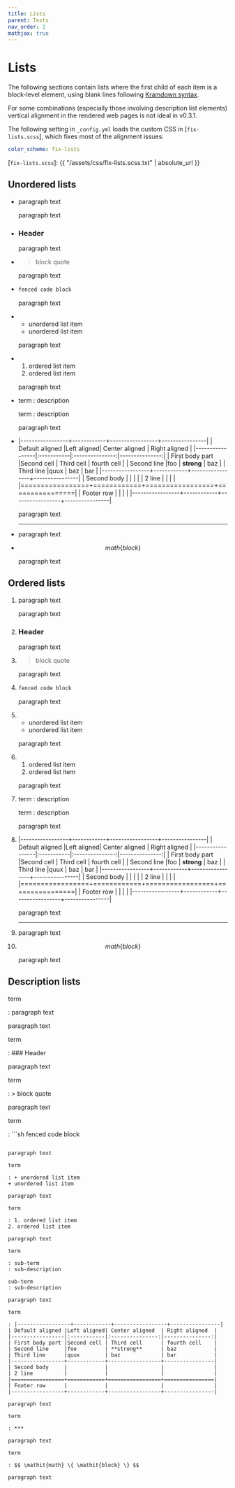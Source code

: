 ```yaml
---
title: Lists
parent: Tests
nav_order: 2
mathjax: true
---
```

# Lists

The following sections contain lists where the first child of each item is a block-level element, using blank lines following [Kramdown syntax]. 

For some combinations (especially those involving description list elements) vertical alignment in the rendered web pages is not ideal in v0.3.1.

The following setting in `_config.yml` loads the custom CSS in [`fix-lists.scss`], which fixes most of the alignment issues:

```yaml
color_scheme: fix-lists
```

[Kramdown syntax]: https://kramdown.gettalong.org/syntax.html

[`fix-lists.scss`]: {{ "/assets/css/fix-lists.scss.txt" | absolute_url }}


## Unordered lists

- paragraph text

  paragraph text

- ### Header

  paragraph text

- > block quote

  paragraph text

- ```sh
  fenced code block
  ```

  paragraph text

- + unordered list item
  + unordered list item

  paragraph text

- 1. ordered list item
  2. ordered list item

  paragraph text

- term
  : description
  
  term
  : description

  paragraph text

- |-----------------+------------+-----------------+----------------|
  | Default aligned |Left aligned| Center aligned  | Right aligned  |
  |-----------------|:-----------|:---------------:|---------------:|
  | First body part |Second cell | Third cell      | fourth cell    |
  | Second line     |foo         | **strong**      | baz            |
  | Third line      |quux        | baz             | bar            |
  |-----------------+------------+-----------------+----------------|
  | Second body     |            |                 |                |
  | 2 line          |            |                 |                |
  |=================+============+=================+================|
  | Footer row      |            |                 |                |
  |-----------------+------------+-----------------+----------------|

  paragraph text

- ***

  paragraph text

- $$ \mathit{math} \{ \mathit{block} \} $$

  paragraph text


## Ordered lists

1.  paragraph text

    paragraph text

1.  ### Header

    paragraph text

1.  > block quote

    paragraph text

1.  ```sh
    fenced code block
    ```

    paragraph text

1.  + unordered list item
    + unordered list item

    paragraph text

1.  1. ordered list item
    2. ordered list item

    paragraph text

1.  term
    : description
  
    term
    : description

    paragraph text

1.  |-----------------+------------+-----------------+----------------|
    | Default aligned |Left aligned| Center aligned  | Right aligned  |
    |-----------------|:-----------|:---------------:|---------------:|
    | First body part |Second cell | Third cell      | fourth cell    |
    | Second line     |foo         | **strong**      | baz            |
    | Third line      |quux        | baz             | bar            |
    |-----------------+------------+-----------------+----------------|
    | Second body     |            |                 |                |
    | 2 line          |            |                 |                |
    |=================+============+=================+================|
    | Footer row      |            |                 |                |
    |-----------------+------------+-----------------+----------------|

    paragraph text

1.  ***

    paragraph text

1.  $$ \mathit{math} \{ \mathit{block} \} $$

    paragraph text


## Description lists

term

: paragraph text

  paragraph text

term

: ### Header

  paragraph text

term

: > block quote

  paragraph text

term

: ```sh
  fenced code block
  ```

  paragraph text

term

: + unordered list item
  + unordered list item

  paragraph text

term

: 1. ordered list item
  2. ordered list item

  paragraph text

term

: sub-term
  : sub-description
  
  sub-term
  : sub-description

  paragraph text

term

: |-----------------+------------+-----------------+----------------|
  | Default aligned |Left aligned| Center aligned  | Right aligned  |
  |-----------------|:-----------|:---------------:|---------------:|
  | First body part |Second cell | Third cell      | fourth cell    |
  | Second line     |foo         | **strong**      | baz            |
  | Third line      |quux        | baz             | bar            |
  |-----------------+------------+-----------------+----------------|
  | Second body     |            |                 |                |
  | 2 line          |            |                 |                |
  |=================+============+=================+================|
  | Footer row      |            |                 |                |
  |-----------------+------------+-----------------+----------------|

  paragraph text

term

: ***

  paragraph text

term

: $$ \mathit{math} \{ \mathit{block} \} $$

  paragraph text
